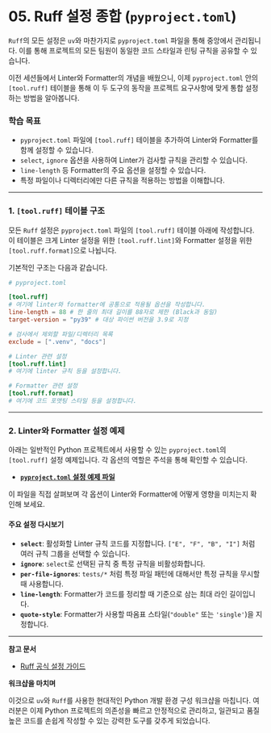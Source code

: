 # 05. Ruff 설정 종합 (`pyproject.toml`)

`Ruff`의 모든 설정은 `uv`와 마찬가지로 `pyproject.toml` 파일을 통해 중앙에서 관리됩니다. 이를 통해 프로젝트의 모든 팀원이 동일한 코드 스타일과 린팅 규칙을 공유할 수 있습니다.

이전 세션들에서 Linter와 Formatter의 개념을 배웠으니, 이제 `pyproject.toml` 안의 `[tool.ruff]` 테이블을 통해 이 두 도구의 동작을 프로젝트 요구사항에 맞게 통합 설정하는 방법을 알아봅니다.

### 학습 목표

-   `pyproject.toml` 파일에 `[tool.ruff]` 테이블을 추가하여 Linter와 Formatter를 함께 설정할 수 있습니다.
-   `select`, `ignore` 옵션을 사용하여 Linter가 검사할 규칙을 관리할 수 있습니다.
-   `line-length` 등 Formatter의 주요 옵션을 설정할 수 있습니다.
-   특정 파일이나 디렉터리에만 다른 규칙을 적용하는 방법을 이해합니다.

---

### 1. `[tool.ruff]` 테이블 구조

모든 `Ruff` 설정은 `pyproject.toml` 파일의 `[tool.ruff]` 테이블 아래에 작성합니다. 이 테이블은 크게 Linter 설정을 위한 `[tool.ruff.lint]`와 Formatter 설정을 위한 `[tool.ruff.format]`으로 나뉩니다.

기본적인 구조는 다음과 같습니다.

```toml
# pyproject.toml

[tool.ruff]
# 여기에 linter와 formatter에 공통으로 적용될 옵션을 작성합니다.
line-length = 88 # 한 줄의 최대 길이를 88자로 제한 (Black과 동일)
target-version = "py39" # 대상 파이썬 버전을 3.9로 지정

# 검사에서 제외할 파일/디렉터리 목록
exclude = [".venv", "docs"]

# Linter 관련 설정
[tool.ruff.lint]
# 여기에 linter 규칙 등을 설정합니다.

# Formatter 관련 설정
[tool.ruff.format]
# 여기에 코드 포맷팅 스타일 등을 설정합니다.
```

---

### 2. Linter와 Formatter 설정 예제

아래는 일반적인 Python 프로젝트에서 사용할 수 있는 `pyproject.toml`의 `[tool.ruff]` 설정 예제입니다. 각 옵션의 역할은 주석을 통해 확인할 수 있습니다.

-   [**`pyproject.toml` 설정 예제 파일**](./examples/pyproject.toml)

이 파일을 직접 살펴보며 각 옵션이 Linter와 Formatter에 어떻게 영향을 미치는지 확인해 보세요.

#### 주요 설정 다시보기

-   **`select`**: 활성화할 Linter 규칙 코드를 지정합니다. `["E", "F", "B", "I"]` 처럼 여러 규칙 그룹을 선택할 수 있습니다.
-   **`ignore`**: `select`로 선택된 규칙 중 특정 규칙을 비활성화합니다.
-   **`per-file-ignores`**: `tests/*` 처럼 특정 파일 패턴에 대해서만 특정 규칙을 무시할 때 사용합니다.
-   **`line-length`**: Formatter가 코드를 정리할 때 기준으로 삼는 최대 라인 길이입니다.
-   **`quote-style`**: Formatter가 사용할 따옴표 스타일(`"double"` 또는 `'single'`)을 지정합니다.

---

**참고 문서**
- [Ruff 공식 설정 가이드](https://docs.astral.sh/ruff/configuration/)

**워크샵을 마치며**

이것으로 `uv`와 `Ruff`를 사용한 현대적인 Python 개발 환경 구성 워크샵을 마칩니다. 여러분은 이제 Python 프로젝트의 의존성을 빠르고 안정적으로 관리하고, 일관되고 품질 높은 코드를 손쉽게 작성할 수 있는 강력한 도구를 갖추게 되었습니다.
